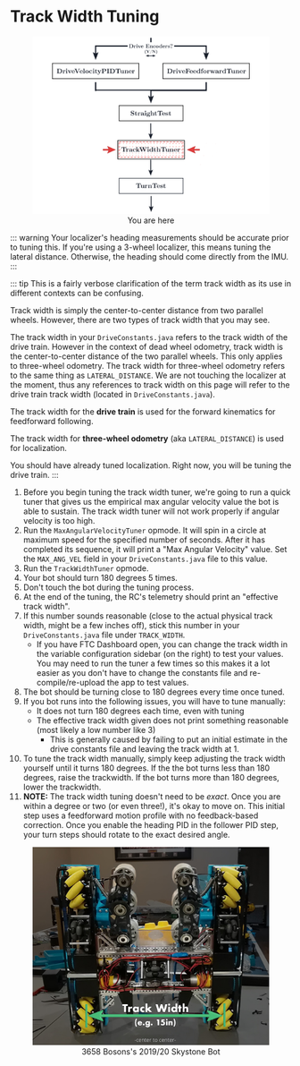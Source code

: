 # Track Width Tuning

<figure align="center">
    <img src="./assets/you-are-here/YouAreHere-TrackWidthTuner-quarter.png" alt="You are on the track width tuning step">
    <figcaption class="mt-2 text-gray-600 text-center">You are here</figcaption>
</figure>

::: warning
Your localizer's heading measurements should be accurate prior to tuning this. If you're using a 3-wheel localizer, this means tuning the lateral distance. Otherwise, the heading should come directly from the IMU.
:::

::: tip
This is a fairly verbose clarification of the term track width as its use in different contexts can be confusing.

Track width is simply the center-to-center distance from two parallel wheels. However, there are two types of track width that you may see.

The track width in your `DriveConstants.java` refers to the track width of the drive train.
However in the context of dead wheel odometry, track width is the center-to-center distance of the two parallel wheels. This only applies to three-wheel odometry. The track width for three-wheel odometry refers to the same thing as `LATERAL_DISTANCE`.
We are not touching the localizer at the moment, thus any references to track width on this page will refer to the drive train track width (located in `DriveConstants.java`).

The track width for the **drive train** is used for the forward kinematics for feedforward following.

The track width for **three-wheel odometry** (aka `LATERAL_DISTANCE`) is used for localization.

You should have already tuned localization. Right now, you will be tuning the drive train.
:::

1. Before you begin tuning the track width tuner, we're going to run a quick tuner that gives us the empirical max angular velocity value the bot is able to sustain. The track width tuner will not work properly if angular velocity is too high.
2. Run the `MaxAngularVelocityTuner` opmode. It will spin in a circle at maximum speed for the specified number of seconds. After it has completed its sequence, it will print a "Max Angular Velocity" value. Set the `MAX_ANG_VEL` field in your `DriveConstants.java` file to this value.
3. Run the `TrackWidthTuner` opmode.
4. Your bot should turn 180 degrees 5 times.
5. Don't touch the bot during the tuning process.
6. At the end of the tuning, the RC's telemetry should print an "effective track width".
7. If this number sounds reasonable (close to the actual physical track width, might be a few inches off), stick this number in your `DriveConstants.java` file under `TRACK_WIDTH`.
   - If you have FTC Dashboard open, you can change the track width in the variable configuration sidebar (on the right) to test your values. You may need to run the tuner a few times so this makes it a lot easier as you don't have to change the constants file and re-compile/re-upload the app to test values.
8. The bot should be turning close to 180 degrees every time once tuned.
9. If you bot runs into the following issues, you will have to tune manually:
   - It does not turn 180 degrees each time, even with tuning
   - The effective track width given does not print something reasonable (most likely a low number like 3)
     - This is generally caused by failing to put an initial estimate in the drive constants file and leaving the track width at 1.
10. To tune the track width manually, simply keep adjusting the track width yourself until it turns 180 degrees. If the the bot turns less than 180 degrees, raise the trackwidth. If the bot turns more than 180 degrees, lower the trackwidth.
11. **NOTE:** The track width tuning doesn't need to be _exact_. Once you are within a degree or two (or even three!), it's okay to move on. This initial step uses a feedforward motion profile with no feedback-based correction. Once you enable the heading PID in the follower PID step, your turn steps should rotate to the exact desired angle.

<figure align="center">
    <img class="rounded-lg" src="./assets/drive-constants/wes-bot-edit-half.jpg" alt="Track width is the distance from the center of one wheel to the center of its parallel wheel">
    <figcaption class="mt-2 text-sm text-gray-600 text-center">3658 Bosons's 2019/20 Skystone Bot</figcaption>
</figure>
